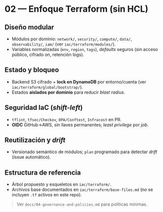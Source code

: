 # 02 — Enfoque Terraform (sin HCL)

## Diseño modular
- Módulos por dominio: `network/`, `security/`, `compute/`, `data/`, `observability/`, `iam/` (ver `iac/terraform/modules/`).
- Variables normalizadas (`env`, `region`, `tags`), *defaults* seguros (sin acceso público, cifrado on, retención logs).

## Estado y bloqueo
- Backend S3 cifrado + **lock en DynamoDB** por entorno/cuenta (ver `iac/terraform/global/bootstrap/`).
- Estados **aislados por dominio** para reducir *blast radius*.

## Seguridad IaC (*shift-left*)
- `tflint`, `tfsec/Checkov`, `OPA/Conftest`, `Infracost` en PR.
- **OIDC** GitHub→AWS, sin llaves permanentes; *least privilege* por *job*.

## Reutilización y *drift*
- Versionado semántico de módulos; `plan` programado para detectar *drift* (issue automático).

## Estructura de referencia
- Árbol propuesto y esqueletos en `iac/terraform/`.
- Archivos base documentados en `iac/terraform/base-files.md` (no se incluyen `.tf` activos en este repo).

> Ver `docs/04-governance-and-policies.md` para políticas mínimas.
